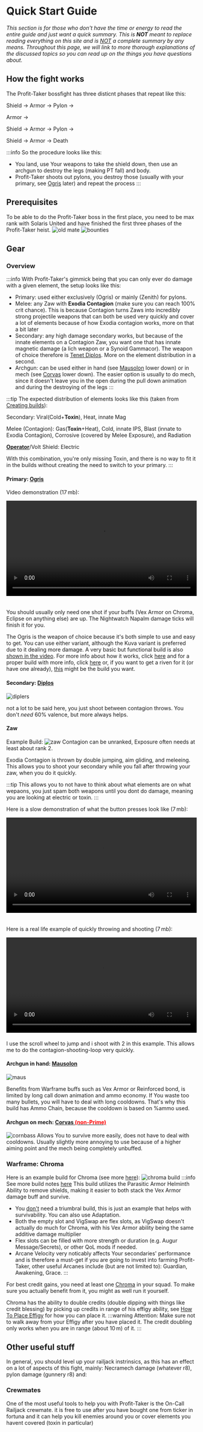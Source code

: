 # Quick Start Guide <Badge type="warning" text="Work in progress" />

*This section is for those who don't have the time or energy to read the entire guide and just want a quick summary. This is <b>NOT</b> meant to replace reading everything on this site and is <u>NOT</u> a complete summary by any means. Throughout this page, we will link to more thorough explanations of the discussed topics so you can read up on the things you have questions about.*

## How the fight works

The Profit-Taker bossfight has three disticnt phases that repeat like this:

Shield → Armor → Pylon → 

Armor → 

Shield → Armor → Pylon → 

Shield → Armor → Death

:::info So the procedure looks like this:
- You land, use Your weapons to take the shield down, then use an archgun to destroy the legs (making PT fall) and body.
- Profit-Taker shoots out pylons, you destroy those (usually with your primary, see [Ogris](#primary-ogris) later) and repeat the process
:::

## Prerequisites

To be able to do the Profit-Taker boss in the first place, you need to be max rank with Solaris United and have finished the first three phases of the Profit-Taker heist.
![old mate](https://cdn.profit-taker.com/old_mate.png)
![bounties](https://cdn.profit-taker.com/profit_taker_bounties.jpg)

## Gear

### Overview

:::info With Profit-Taker's gimmick being that you can only ever do damage with a given element, the setup looks like this:

- Primary: used either exclusively (Ogris) or mainly (Zenith) for pylons.
- Melee: any Zaw with <b>Exodia Contagion</b> (make sure you can reach 100% crit chance). This is because Contagion turns Zaws into incredibly strong projectile weapons that can both be used very quickly and cover a lot of elements because of how Exodia contagion works, more on that a bit later
- Secondary: any high damage secondary works, but because of the innate elements on a Contagion Zaw, you want one that has innate magnetic damage (a lich weapon or a Synoid Gammacor). The weapon of choice therefore is [Tenet Diplos](/beginner/vex-armor-builds#tenet-diplos-build). More on the element distribution in a second.
- Archgun: can be used either in hand (see [Mausolon](#archgun-mausolon) lower down) or in mech (see [Corvas](#archgun-corvas) lower down). The easier option is usually to do mech, since it doesn't leave you in the open during the pull down animation and during the destroying of the legs
:::

:::tip The expected distribution of elements looks like this (taken from [Creating builds](/beginner/creating-builds#shields)):

Secondary: Viral(Cold+**Toxin**), Heat, innate Mag

Melee (Contagion): Gas(**Toxin**\+Heat), Cold, innate IPS, Blast (innate to Exodia Contagion), Corrosive (covered by Melee Exposure), and Radiation

[__Operator__](/advanced/speedrun-strats.html#operator-element)/Volt Shield: Electric

With this combination, you're only missing Toxin, and there is no way to fit it in the builds without creating the need to switch to your primary.
:::

#### Primary: [Ogris](/beginner/vex-armor-builds#kuva-ogris)

Video demonstration (17&thinsp;mb):
<div style="padding-bottom: 20px;">
<video width="100%" controls>
 <source type="video/mp4" src="https://cdn.profit-taker.com/Just%20Use%20The%20Ogris-10.mp4">
</video>
</div>

You should usually only need one shot if your buffs (Vex Armor on Chroma, Eclipse on anything else) are up. The Nightwatch Napalm damage ticks will finish it for you.

The Ogris is the weapon of choice because it's both simple to use and easy to get. You can use either variant, although the Kuva variant is preferred due to it dealing more damage. A very basic but functional build is also <u>shown in the video</u>. For more info about how it works, click [here](/beginner/pogris) and for a proper build with more info, click [here](/beginner/vex-armor-builds#kuva-ogris) or, if you want to get a riven for it (or have one already), [this](/advanced/solo-speedrun-builds#kuva-ogris) might be the build you want.

#### Secondary: [Diplos](/beginner/vex-armor-builds#tenet-diplos-build)

![diplers](https://cdn.profit-taker.com/Vex_Armor_Tenet_Diplos_Build.png)

not a lot to be said here, you just shoot between contagion throws. You don't *need* 60% valence, but more always helps.

#### Zaw

Example Build:
![zaw](https://cdn.profit-taker.com/balla_eclipse.png)
Contagion can be unranked, Exposure often needs at least about rank 2.

Exodia Contagion is thrown by double jumping, aim gliding, and meleeing. This allows you to shoot your secondary while you fall after throwing your zaw, when you do it quickly.

:::tip
This allows you to not have to think about what elements are on what wepaons, you just spam both weapons until you dont do damage, meaning you are looking at electric or toxin.
:::

Here is a slow demonstration of what the button presses look like (7&thinsp;mb): 
<div style="padding-bottom: 20px;">
<video width="100%" controls>
 <source type="video/mp4" src="https://cdn.profit-taker.com/Contagion%20Example%20Slow-1.mp4">
</video>
</div>

Here is a real life example of quickly throwing and shooting (7&thinsp;mb):
<div style="padding-bottom: 20px;">
<video width="100%" controls>
 <source type="video/mp4" src="https://cdn.profit-taker.com/Contagion%20Example-3.mp4">
</video>
</div>
I use the scroll wheel to jump and i shoot with 2 in this example. This allows me to do the contagion-shooting-loop very quickly.

#### Archgun in hand: [Mausolon](/beginner/vex-armor-builds#mausolon-build)

![maus](https://cdn.profit-taker.com/Mausolon_Build.png)

Benefits from Warframe buffs such as Vex Armor or Reinforced bond, is limited by long call down animation and ammo economy. If You waste too many bullets, you will have to deal with long cooldowns. That's why this build has Ammo Chain, because the cooldown is based on %ammo used.

#### Archgun on mech: [Corvas <span style="color: red;">(non-Prime)</span>](/beginner/other-builds#corvas-build-non-prime)

![cornbass](https://cdn.profit-taker.com/corvas_mech.png)
Allows You to survive more easily, does not have to deal with cooldowns. Usually slightly more annoying to use because of a higher aiming point and the mech being completely unbuffed.

### Warframe: Chroma

Here is an example build for Chroma (see more [here](/beginner/vex-armor-builds)): 
![chroma build](https://cdn.profit-taker.com/Parasitic_Armor_Vex_Armor.png)
:::info See more build notes [here](/beginner/vex-armor-builds#parasitic-armor)
This build utilizes the Parasitic Armor Helminth Ability to remove shields, making it easier to both stack the Vex Armor damage buff and survive.
- You <u>don't</u> need a triumbral build, this is just an example that helps with survivability. You can also use Adaptation.
- Both the empty slot and VigSwap are flex slots, as VigSwap doesn't actually do much for Chroma, with his Vex Armor ability being the same additive damage multiplier 
- Flex slots can be filled with more strength or duration (e.g. Augur Message/Secrets), or other QoL mods if needed. 
- Arcane Velocity very noticably affects Your secondaries' performance and is therefore a must-get if you are going to invest into farming Profit-Taker, other useful Arcanes include (but are not limited to): Guardian, Awakening, Grace.
:::

For best credit gains, you need at least one [Chroma](/beginner/vex-armor-builds) in your squad. To make sure you actually benefit from it, you might as well run it yourself.

Chroma has the ability to double credits (double dipping with things like credit blessing) by picking up credits in range of his effigy ability, see [How To Place Effigy](https://youtu.be/7-4iw1YjN6A?si=fbrp4014gVYHQHR0) for how you can place it. 
:::warning Attention:
Make sure not to walk away from your Effigy after you have placed it. The credit doubling only works when you are in range (about 10&thinsp;m) of it.
:::

## Other useful stuff

In general, you should level up your railjack instrinsics, as this has an effect on a lot of aspects of this fight, mainly: Necramech damage (whatever r8), pylon damage (gunnery r8) and:

### Crewmates

One of the most useful tools to help you with Profit-Taker is the On-Call Railjack crewmate. it is free to use after you have bought one from ticker in fortuna and it can help you kill enemies around you or cover elements you havent covered (toxin in particular)

